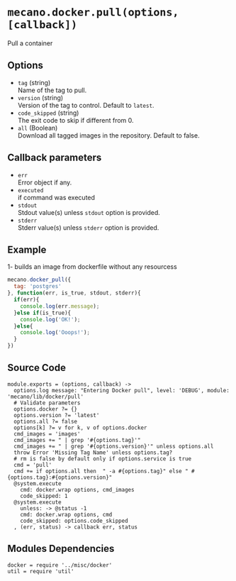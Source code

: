 
# `mecano.docker.pull(options, [callback])`

Pull a container

## Options
  
*   `tag` (string)   
    Name of the tag to pull.   
*   `version` (string)   
    Version of the tag to control.  Default to `latest`.   
*   `code_skipped` (string)   
    The exit code to skip if different from 0.   
*   `all` (Boolean)   
    Download all tagged images in the repository.  Default to false.   

## Callback parameters

*   `err`   
    Error object if any.   
*   `executed`   
    if command was executed   
*   `stdout`   
    Stdout value(s) unless `stdout` option is provided.   
*   `stderr`   
    Stderr value(s) unless `stderr` option is provided.   

## Example

1- builds an image from dockerfile without any resourcess

```javascript
mecano.docker_pull({
  tag: 'postgres'
}, function(err, is_true, stdout, stderr){
  if(err){
    console.log(err.message);
  }else if(is_true){
    console.log('OK!');
  }else{
    console.log('Ooops!');
  }
})
```

## Source Code

    module.exports = (options, callback) ->
      options.log message: "Entering Docker pull", level: 'DEBUG', module: 'mecano/lib/docker/pull'
      # Validate parameters
      options.docker ?= {}
      options.version ?= 'latest'  
      options.all ?= false
      options[k] ?= v for k, v of options.docker
      cmd_images = 'images'
      cmd_images += " | grep '#{options.tag}'"
      cmd_images += " | grep '#{options.version}'" unless options.all            
      throw Error 'Missing Tag Name' unless options.tag?
      # rm is false by default only if options.service is true
      cmd = 'pull'
      cmd += if options.all then  " -a #{options.tag}" else " #{options.tag}:#{options.version}"
      @system.execute
        cmd: docker.wrap options, cmd_images
        code_skipped: 1
      @system.execute
        unless: -> @status -1
        cmd: docker.wrap options, cmd
        code_skipped: options.code_skipped
      , (err, status) -> callback err, status
      

## Modules Dependencies


    docker = require '../misc/docker'
    util = require 'util'
